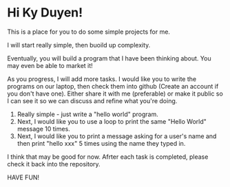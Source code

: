 # Hi Ky Duyen!

This is a place for you to do some simple projects for me.  

I will start really simple, then buoild up complexity.  

Eventually, you will build a program that I have been thinking about.  You may even be able to market it!

As you progress, I will add more tasks.  I would like you to write the programs on our laptop, then check them into github (Create an account if you don't have one).  Either share it with me (preferable) or make it public so I can see it so we can discuss and refine what you're doing.

1. Really simple - just write a "hello world" program.
1. Next, I would like you to use a loop to print the same "Hello World" message 10 times.
1. Next, I would like you to print a message asking for a user's name and then print "hello xxx" 5 times using the name they typed in.

I think that may be good for now.  Afrter each task is completed, please check it back into the repository.

HAVE FUN!
